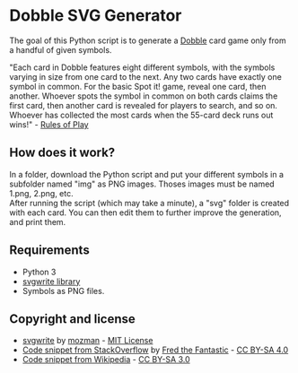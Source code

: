 # Dobble SVG Generator
The goal of this Python script is to generate a [Dobble](http://eng.foxmind.co.il/game-103) card game only from a handful of given symbols.

"Each card in Dobble features eight different symbols, with the symbols varying in size from one card to the next. Any two cards have exactly one symbol in common. For the basic Spot it! game, reveal one card, then another. Whoever spots the symbol in common on both cards claims the first card, then another card is revealed for players to search, and so on. Whoever has collected the most cards when the 55-card deck runs out wins!" - [Rules of Play](https://rulesofplay.co.uk/products/dobble)

## How does it work?
In a folder, download the Python script and put your different symbols in a subfolder named "img" as PNG images. Thoses images must be named 1.png, 2.png, etc.  
After running the script (which may take a minute), a "svg" folder is created with each card. You can then edit them to further improve the generation, and print them.

## Requirements
* Python 3
* [svgwrite library](https://pypi.org/project/svgwrite/)
* Symbols as PNG files.

## Copyright and license
* [svgwrite](https://github.com/mozman/svgwrite) by [mozman](https://github.com/mozman) - [MIT License](https://github.com/mozman/svgwrite/blob/master/LICENSE.TXT)
* [Code snippet from StackOverflow](https://stackoverflow.com/a/20380514) by [Fred the Fantastic](https://stackoverflow.com/users/2372270/fred-the-fantastic) - [CC BY-SA 4.0](https://stackoverflow.com/legal/terms-of-service/public#licensing)
* [Code snippet from Wikipedia](https://fr.wikipedia.org/wiki/Dobble#Algorithme_de_g%C3%A9n%C3%A9ration) - [CC BY-SA 3.0](https://creativecommons.org/licenses/by-sa/3.0/legalcode)